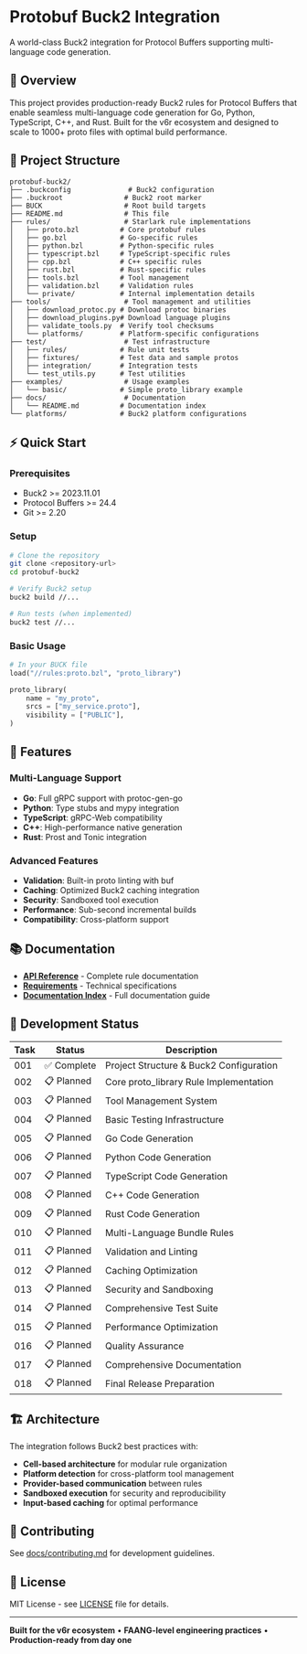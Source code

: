 # Protobuf Buck2 Integration

A world-class Buck2 integration for Protocol Buffers supporting multi-language code generation.

## 🚀 Overview

This project provides production-ready Buck2 rules for Protocol Buffers that enable seamless multi-language code generation for Go, Python, TypeScript, C++, and Rust. Built for the v6r ecosystem and designed to scale to 1000+ proto files with optimal build performance.

## 📁 Project Structure

```
protobuf-buck2/
├── .buckconfig              # Buck2 configuration
├── .buckroot               # Buck2 root marker  
├── BUCK                    # Root build targets
├── README.md               # This file
├── rules/                  # Starlark rule implementations
│   ├── proto.bzl          # Core protobuf rules
│   ├── go.bzl             # Go-specific rules
│   ├── python.bzl         # Python-specific rules
│   ├── typescript.bzl     # TypeScript-specific rules
│   ├── cpp.bzl            # C++ specific rules
│   ├── rust.bzl           # Rust-specific rules
│   ├── tools.bzl          # Tool management
│   ├── validation.bzl     # Validation rules
│   └── private/           # Internal implementation details
├── tools/                  # Tool management and utilities
│   ├── download_protoc.py # Download protoc binaries
│   ├── download_plugins.py# Download language plugins
│   ├── validate_tools.py  # Verify tool checksums
│   └── platforms/         # Platform-specific configurations
├── test/                   # Test infrastructure
│   ├── rules/             # Rule unit tests
│   ├── fixtures/          # Test data and sample protos
│   ├── integration/       # Integration tests
│   └── test_utils.py      # Test utilities
├── examples/               # Usage examples
│   └── basic/             # Simple proto_library example
├── docs/                   # Documentation
│   └── README.md          # Documentation index
└── platforms/             # Buck2 platform configurations
```

## ⚡ Quick Start

### Prerequisites

- Buck2 >= 2023.11.01
- Protocol Buffers >= 24.4
- Git >= 2.20

### Setup

```bash
# Clone the repository
git clone <repository-url>
cd protobuf-buck2

# Verify Buck2 setup
buck2 build //...

# Run tests (when implemented)
buck2 test //...
```

### Basic Usage

```python
# In your BUCK file
load("//rules:proto.bzl", "proto_library")

proto_library(
    name = "my_proto",
    srcs = ["my_service.proto"],
    visibility = ["PUBLIC"],
)
```

## 🎯 Features

### Multi-Language Support

- **Go**: Full gRPC support with protoc-gen-go
- **Python**: Type stubs and mypy integration  
- **TypeScript**: gRPC-Web compatibility
- **C++**: High-performance native generation
- **Rust**: Prost and Tonic integration

### Advanced Features

- **Validation**: Built-in proto linting with buf
- **Caching**: Optimized Buck2 caching integration
- **Security**: Sandboxed tool execution
- **Performance**: Sub-second incremental builds
- **Compatibility**: Cross-platform support

## 📚 Documentation

- **[API Reference](proompts/docs/API_SPECIFICATION.md)** - Complete rule documentation
- **[Requirements](proompts/docs/REQUIREMENTS.md)** - Technical specifications  
- **[Documentation Index](docs/README.md)** - Full documentation guide

## 🔧 Development Status

| Task | Status | Description |
|------|--------|-------------|
| 001 | ✅ Complete | Project Structure & Buck2 Configuration |
| 002 | 📋 Planned | Core proto_library Rule Implementation |
| 003 | 📋 Planned | Tool Management System |
| 004 | 📋 Planned | Basic Testing Infrastructure |
| 005 | 📋 Planned | Go Code Generation |
| 006 | 📋 Planned | Python Code Generation |
| 007 | 📋 Planned | TypeScript Code Generation |
| 008 | 📋 Planned | C++ Code Generation |
| 009 | 📋 Planned | Rust Code Generation |
| 010 | 📋 Planned | Multi-Language Bundle Rules |
| 011 | 📋 Planned | Validation and Linting |
| 012 | 📋 Planned | Caching Optimization |
| 013 | 📋 Planned | Security and Sandboxing |
| 014 | 📋 Planned | Comprehensive Test Suite |
| 015 | 📋 Planned | Performance Optimization |
| 016 | 📋 Planned | Quality Assurance |
| 017 | 📋 Planned | Comprehensive Documentation |
| 018 | 📋 Planned | Final Release Preparation |

## 🏗️ Architecture

The integration follows Buck2 best practices with:

- **Cell-based architecture** for modular rule organization
- **Platform detection** for cross-platform tool management  
- **Provider-based communication** between rules
- **Sandboxed execution** for security and reproducibility
- **Input-based caching** for optimal performance

## 🤝 Contributing

See [docs/contributing.md](docs/contributing.md) for development guidelines.

## 📄 License

MIT License - see [LICENSE](LICENSE) file for details.

---

**Built for the v6r ecosystem** • **FAANG-level engineering practices** • **Production-ready from day one**
